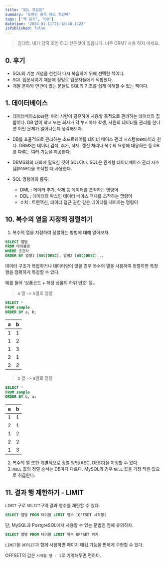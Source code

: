 ```yaml
---
title: "SQL 첫걸음"
summary: "도파민 중독 해소 첫번째"
tags: ["책 읽기", "DB"]
datetime: "2024-01-11T21:18:40.142Z"
isPublished: false
---
```


> 김대리. 내가 감히 조언 하고 싶은것이 있읍니다. 너무 ORM? 사용 하지 마세요.

## 0. 후기

- SQL의 기본 개념을 천천히 다시 복습하기 위해 선택한 책이다.
- SQL 입문서이기 때문에 정말로 입문자들에게 적합했다.
- 개발 분야와 연관이 없는 분들도 SQL의 기초를 쉽게 이해할 수 있는 책이다.

## 1. 데이터베이스

- 데이터베이스(`DB`)란: 여러 사람이 공유하여 사용할 목적으로 관리하는 데이터의 집합이다.
  DB 없이 학교 또는 회사가 각 부서마다 학생, 사원의 데이터를 관리를 한다면 어떤 문제가 일어나는지 생각해보자.

- DB를 효율적으로 관리하는 소프트웨어를 데이터 베이스 관리 시스템(`DBMS`)이라 한다. DBMS는 데이터 검색, 추가, 삭제, 갱신 처리나 복수의 요청에 대응하는 등 DB를 다루는 여러 기능을 제공한다.
- DBMS와의 대화에 필요한 것이 SQL이다. SQL은 관계형 데이터베이스 관리 시스템(`RDBMS`)을 조작할 때 사용한다.
- SQL 명령어의 종류:
  - DML : 데이터 추가, 삭제 등 데이터를 조작하는 명령어
  - DDL : 데이터의 박스인 데이터 베이스 객체를 조작하는 명령어
  - ㅇ치 : 트랜잭션, 데이터 접근 권한 같은 데이터를 제어하는 명령어

## 10. 복수의 열을 지정해 정렬하기

1. 복수의 열을 지정하여 정렬하는 방법에 대해 알아보자.

```sql
SELECT 열명
FROM 테이블명
WHERE 조건식
ORDER BY 열명1 [ASC|DESC], 열명2 [ASC|DESC]...
```

데이터 구조가 복잡하거나 데이터양이 많을 경우 복수의 열을 사용하여 정렬하면 특정 행을 정확하게 특정할 수 있다.

예를 들어 '상품코드 + 해당 상품의 하위 번호' 등..

> a 열 -> b열로 정렬

```sql
SELECT *
FROM sample
ORDER BY a, b;
```

| a   | b   |
| --- | --- |
| 1   | 1   |
| 1   | 2   |
| 1   | 3   |
| 2   | 1   |
| 2   | 2   |

> b 열 -> a열로 정렬

```sql
SELECT *
FROM sample
ORDER BY b, a;
```

| a   | b   |
| --- | --- |
| 1   | 1   |
| 2   | 1   |
| 1   | 2   |
| 2   | 2   |
| 1   | 3   |

2. 복수의 열 또한 개별적으로 정렬 방법(ASC, DESC)을 지정할 수 있다.
3. `NULL` 값의 정렬 순서는 DB마다 다르다. MySQL의 경우 `NULL` 값을 가장 작은 값으로 취급한다.

## 11. 결과 행 제한하기 - LIMIT

`LIMIT` 구로 `SELECT`구의 결과 행수를 제한할 수 있다.

```sql
SELECT 열명 FROM 테이블 LIMIT 행수 [OFFSET 시작행]
```

단, MySQL과 PostgreSQL에서 사용할 수 있는 문법인 점에 유의하자.

```sql
SELECT 열명 FROM 테이블 LIMIT 행수 OFFSET 위치
```

`LIMIT`을 `OFFSET`과 함께 사용하면 페이지 매김 기능을 편하게 구현할 수 있다.

OFFSET의 값은 `시작할 행 - 1`로 기억해두면 편하다.
